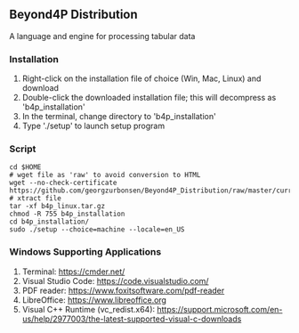 ## Beyond4P Distribution

A language and engine for processing tabular data

### Installation
1. Right-click on the installation file of choice (Win, Mac, Linux) and download
2. Double-click the downloaded installation file; this will decompress as 'b4p_installation'
3. In the terminal, change directory to 'b4p_installation'
4. Type './setup' to launch setup program

### Script
```text
cd $HOME
# wget file as 'raw' to avoid conversion to HTML
wget --no-check-certificate https://github.com/georgzurbonsen/Beyond4P_Distribution/raw/master/current/b4p_linux.tar.gz
# xtract file
tar -xf b4p_linux.tar.gz
chmod -R 755 b4p_installation
cd b4p_installation/
sudo ./setup --choice=machine --locale=en_US
```

### Windows Supporting Applications
1. Terminal:  https://cmder.net/
2. Visual Studio Code:  https://code.visualstudio.com/
3. PDF reader: https://www.foxitsoftware.com/pdf-reader
4. LibreOffice: https://www.libreoffice.org
5. Visual C++ Runtime (vc_redist.x64):  https://support.microsoft.com/en-us/help/2977003/the-latest-supported-visual-c-downloads

